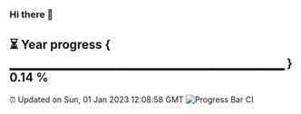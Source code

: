 ### Hi there 👋
⏳ Year progress { ▁▁▁▁▁▁▁▁▁▁▁▁▁▁▁▁▁▁▁▁▁▁▁▁▁▁▁▁▁▁ } 0.14 %
---
⏰ Updated on Sun, 01 Jan 2023 12:08:58 GMT
![Progress Bar CI](https://github.com/Moyi321/Moyi321/workflows/Progress%20Bar%20CI/badge.svg)
